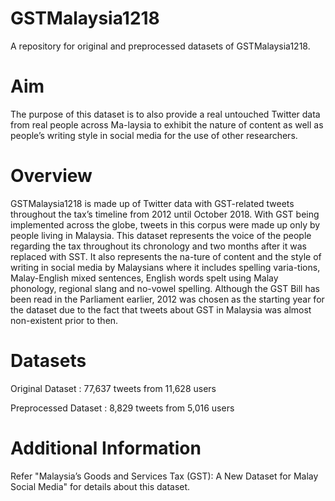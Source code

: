 # GSTMalaysia1218
A repository for original and preprocessed datasets of GSTMalaysia1218.

# Aim
The purpose of this dataset is to also provide a real untouched Twitter data from real people across Ma-laysia to exhibit the nature of content as well as people’s writing style in social media for the use of other researchers.

# Overview
GSTMalaysia1218 is made up of Twitter data with GST-related tweets throughout the tax’s timeline from 2012 until October 2018. With GST being implemented across the globe, tweets in this corpus were made up only by people living in Malaysia. This dataset represents the voice of the people regarding the tax throughout its chronology and two months after it was replaced with SST. It also represents the na-ture of content and the style of writing in social media by Malaysians where it includes spelling varia-tions, Malay-English mixed sentences, English words spelt using Malay phonology, regional slang and no-vowel spelling. Although the GST Bill has been read in the Parliament earlier, 2012 was chosen as the starting year for the dataset due to the fact that tweets about GST in Malaysia was almost non-existent prior to then.

# Datasets
Original Dataset  : 77,637 tweets from 11,628 users

Preprocessed Dataset  : 8,829 tweets from 5,016 users

# Additional Information
Refer "Malaysia’s Goods and Services Tax (GST): A New Dataset for Malay Social Media" for details about this dataset.
